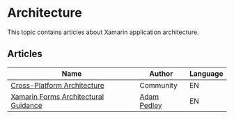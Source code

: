 # Architecture

This topic contains articles about Xamarin application architecture.

## Articles

Name | Author | Language
---- | ------ | --------
[Cross-Platform Architecture](https://developer.xamarin.com/guides/cross-platform/application_fundamentals/building_cross_platform_applications/part_2_-_architecture/) | Community | EN
[Xamarin Forms Architectural Guidance](https://xamarinhelp.com/xamarin-forms-architectural-guidance/) | [Adam Pedley](https://twitter.com/adpedley) | EN
